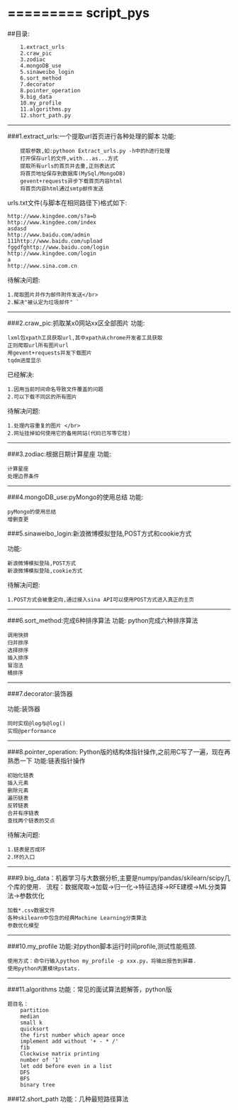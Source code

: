 =========
script_pys
=========
##目录:
```
    1.extract_urls 
    2.craw_pic 
    3.zodiac 
    4.mongoDB_use 
    5.sinaweibo_login 
    6.sort_method
    7.decorator
    8.pointer_operation
    9.big_data
    10.my_profile
    11.algorithms.py
    12.short_path.py
```
---

###1.extract_urls:一个提取url首页进行各种处理的脚本
功能: 
```
    提取参数,如:pythoon Extract_urls.py -h中的h进行处理                 
    打开保存url的文件,with...as...方式 
    提取所有urls的首页并去重,正则表达式 
    将首页地址保存到数据库(MySql/MongoDB) 
    gevent+requests异步下载首页内容html 
    将首页内容html通过smtp邮件发送 
```

urls.txt文件(与脚本在相同路径下)格式如下: 

```
http://www.kingdee.com/s?a=b 
http://www.kingdee.com/index 
asdasd 
http://www.baidu.com/admin 
111http://www.baidu.com/upload 
fggdfghttp://www.baidu.com/login 
http://www.kingdee.com/login 
a 
http://www.sina.com.cn 
```

待解决问题: 
```
1.爬取图片并作为邮件附件发送</br>
2.解决"被认定为垃圾邮件" `
```

---

###2.craw_pic:抓取某x0网站xx区全部图片
功能: 
```
lxml包xpath工具获取url,其中xpath从chrome开发者工具获取 
正则爬取url所有图片url 
用gevent+requests并发下载图片 
tqdm进度显示 
```

已经解决:
```
1.因用当前时间命名导致文件覆盖的问题 
2.可以下载不同区的所有图片 
```

待解决问题: 
```
1.处理内容重复的图片 </br>
2.网址挂掉如何使用它的备用网站(代码已写等它挂) 
```

---
###3.zodiac:根据日期计算星座 
功能:  
```
计算星座 
处理边界条件 
```

--- 
 
###4.mongoDB_use:pyMongo的使用总结
功能:  
```
pyMongo的使用总结 
增删查更 
```

 
###5.sinaweibo_login:新浪微博模拟登陆,POST方式和cookie方式

功能:  
```
新浪微博模拟登陆,POST方式 
新浪微博模拟登陆,cookie方式 
```

待解决问题: 
```
1.POST方式会被重定向,通过接入sina API可以使用POST方式进入真正的主页 
```
---

###6.sort_method:完成6种排序算法
功能: python完成六种排序算法   
```
调用快排 
归并排序 
选择排序 
插入排序 
冒泡法      
桶排序 
```

---

###7.decorator:装饰器 

功能:装饰器  
```
同时实现@log与@log() 
实现@performance
```

---

###8.pointer_operation: Python版的结构体指针操作,之前用C写了一遍，现在再熟悉一下
功能:链表指针操作  
```
初始化链表
插入元素 
删除元素
遍历链表
反转链表
合并有序链表
查找两个链表的交点
```

待解决问题: 
```
1.链表是否成环 
2.环的入口
```
---

###9.big_data：机器学习与大数据分析,主要是numpy/pandas/skilearn/scipy几个库的使用．
流程：数据爬取->加载->归一化->特征选择->RFE建模->ML分类算法->参数优化
```
加载*.csv数据文件
各种skilearn中包含的经典Machine Learning分类算法
参数优化模型
```
---

###10.my_profile
功能:对python脚本运行时间profile,测试性能瓶颈.
```
使用方式：命令行输入python my_profile -p xxx.py，将输出报告到屏幕.
使用python内置模块pstats.
```
---

###11.algorithms
功能：常见的面试算法题解答，python版
```
题目名：
    partition
    median
    small k
    quicksort
    the first number which apear once
    implement add without '+ - * /'
    fib
    Clockwise matrix printing
    number of '1'
    let odd before even in a list
    DFS
    BFS
    binary tree
```

###12.short_path
功能：几种最短路径算法